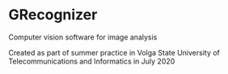 # GRecognizer
Computer vision software for image analysis

Created as part of summer practice in Volga State University of Telecommunications and Informatics in July 2020
